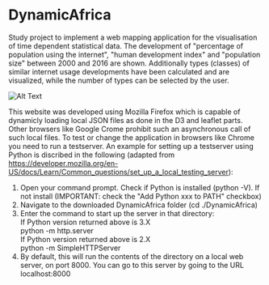 # DynamicAfrica
Study project to implement a web mapping application for the visualisation of time dependent statistical data. The development of "percentage of population using the internet", "human development index" and "population size" between 2000 and 2016 are shown. Additionally types (classes) of similar internet usage developments have been calculated and are visualized, while the number of types can be selected by the user.   

![Alt Text](https://github.com/lukasalexanderweber/DynamicAfrica/blob/master/gif/ezgif.com-video-to-gif.gif)

This website was developed using Mozilla Firefox which is capable of dynamicly loading local JSON files as done in the D3 and leaflet parts. Other browsers like Google Crome prohibit such an asynchronous call of such local files. To test or change the application in browsers like Chrome you need to run a testserver. An example for setting up a testserver using Python is discribed in the following (adapted from https://developer.mozilla.org/en-US/docs/Learn/Common_questions/set_up_a_local_testing_server):


  1. Open your command prompt. Check if Python is installed (python -V). If not install (IMPORTANT: check the "Add Python xxx to PATH" checkbox)
  2. Navigate to the downloaded DynamicAfrica folder (cd ./DynamicAfrica)
  3. Enter the command to start up the server in that directory:<br />
  If Python version returned above is 3.X<br />
  python -m http.server<br />
  If Python version returned above is 2.X<br />
  python -m SimpleHTTPServer
  4. By default, this will run the contents of the directory on a local web server, on port 8000. You can go to this server by going to the URL localhost:8000
